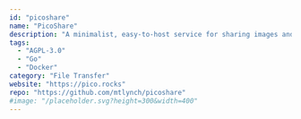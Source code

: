 ```yaml
---
id: "picoshare"
name: "PicoShare"
description: "A minimalist, easy-to-host service for sharing images and other files."
tags:
  - "AGPL-3.0"
  - "Go"
  - "Docker"
category: "File Transfer"
website: "https://pico.rocks"
repo: "https://github.com/mtlynch/picoshare"
#image: "/placeholder.svg?height=300&width=400"
---
```


